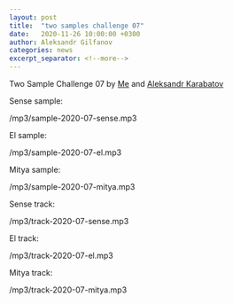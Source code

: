 ```yaml
---
layout: post
title:  "two samples challenge 07"
date:   2020-11-26 10:00:00 +0300
author: Aleksandr Gilfanov
categories: news
excerpt_separator: <!--more-->
---
```

Two Sample Challenge 07 by
[Me](https://github.com/aleksandrgilfanov) and
[Aleksandr Karabatov](https://github.com/elektron314)
<!--more-->

Sense sample:

/mp3/sample-2020-07-sense.mp3

El sample:

/mp3/sample-2020-07-el.mp3

Mitya sample:

/mp3/sample-2020-07-mitya.mp3

Sense track:

/mp3/track-2020-07-sense.mp3

El track:

/mp3/track-2020-07-el.mp3

Mitya track:

/mp3/track-2020-07-mitya.mp3
